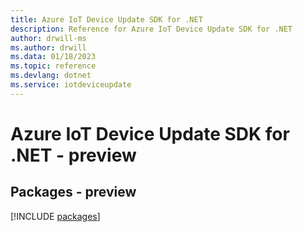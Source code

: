 ```yaml
---
title: Azure IoT Device Update SDK for .NET
description: Reference for Azure IoT Device Update SDK for .NET
author: drwill-ms
ms.author: drwill
ms.data: 01/18/2023
ms.topic: reference
ms.devlang: dotnet
ms.service: iotdeviceupdate
---
```

# Azure IoT Device Update SDK for .NET - preview
## Packages - preview
[!INCLUDE [packages](iot-device-update-index.md)]